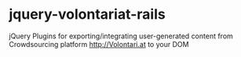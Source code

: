 # jquery-volontariat-rails
jQuery Plugins for exporting/integrating user-generated content from Crowdsourcing platform http://Volontari.at to your DOM
